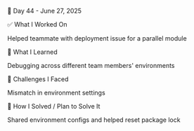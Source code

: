 📅 Day 44 - June 27, 2025

✅ What I Worked On

Helped teammate with deployment issue for a parallel module

🧠 What I Learned

Debugging across different team members' environments

🧩 Challenges I Faced

Mismatch in environment settings

🔧 How I Solved / Plan to Solve It

Shared environment configs and helped reset package lock
